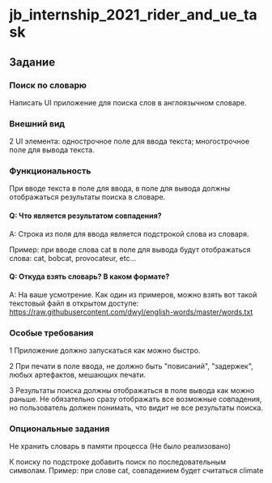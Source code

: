 # jb_internship_2021_rider_and_ue_task
## Задание
### Поиск по словарю
Написать UI приложение для поиска слов в англоязычном словаре.

### Внешний вид
2 UI элемента:
однострочное поле для ввода текста;
многострочное поле для вывода текста.

### Функциональность
При вводе текста в поле для ввода, в поле для вывода должны отображаться результаты поиска в словаре.

#### Q: Что является результатом совпадения?

A: Строка из поля для ввода является подстрокой слова из словаря.

Пример: при вводе слова cat в поле для вывода будут отображаться слова: cat, bobcat, provocateur, etc...

#### Q: Откуда взять словарь? В каком формате?

A: На ваше усмотрение. Как один из примеров, можно взять вот такой текстовый файл в открытом доступе: https://raw.githubusercontent.com/dwyl/english-words/master/words.txt

### Особые требования
1 Приложение должно запускаться как можно быстро.

2 При печати в поле ввода, не должно быть "повисаний", "задержек", любых артефактов, мешающих печати.

3 Результаты поиска должны отображаться в поле вывода как можно раньше. Не обязательно сразу отображать все возможные совпадения, но пользователь должен понимать, что видит не все результаты поиска.

### Опциональные задания
Не хранить словарь в памяти процесса (Не было реализовано)

К поиску по подстроке добавить поиск по последовательным символам.
Пример: при слове cat, совпадением будет считаться climate

